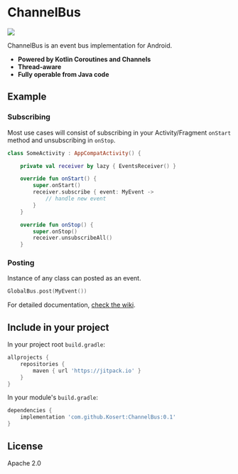 # ChannelBus
[![](https://jitpack.io/v/Kosert/ChannelBus.svg)](https://jitpack.io/#Kosert/ChannelBus)

ChannelBus is an event bus implementation for Android. 
- **Powered by Kotlin Coroutines and Channels**
- **Thread-aware**
- **Fully operable from Java code**

## Example

### Subscribing
Most use cases will consist of subscribing in your Activity/Fragment `onStart` method and unsubscribing in `onStop`.
```kotlin
class SomeActivity : AppCompatActivity() {

    private val receiver by lazy { EventsReceiver() }

    override fun onStart() {
        super.onStart()
        receiver.subscribe { event: MyEvent ->
            // handle new event
        }
    }

    override fun onStop() {
        super.onStop()
        receiver.unsubscribeAll()
    }
```
### Posting
Instance of any class can posted as an event.
```kotlin
GlobalBus.post(MyEvent())
```

For detailed documentation, [check the wiki](https://github.com/Kosert/ChannelBus/wiki).


## Include in your project

In your project root `build.gradle`:
```gradle
allprojects {
    repositories {
        maven { url 'https://jitpack.io' }
    }
}
```

In your module's `build.gradle`:
```gradle
dependencies {
    implementation 'com.github.Kosert:ChannelBus:0.1'
}
```


## License
Apache 2.0

